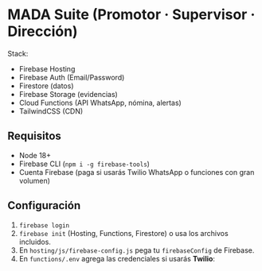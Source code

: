# MADA Suite (Promotor · Supervisor · Dirección)

Stack:
- Firebase Hosting
- Firebase Auth (Email/Password)
- Firestore (datos)
- Firebase Storage (evidencias)
- Cloud Functions (API WhatsApp, nómina, alertas)
- TailwindCSS (CDN)

## Requisitos
- Node 18+
- Firebase CLI (`npm i -g firebase-tools`)
- Cuenta Firebase (paga si usarás Twilio WhatsApp o funciones con gran volumen)

## Configuración
1. `firebase login`
2. `firebase init` (Hosting, Functions, Firestore) o usa los archivos incluidos.
3. En `hosting/js/firebase-config.js` pega tu `firebaseConfig` de Firebase.
4. En `functions/.env` agrega las credenciales si usarás **Twilio**:
